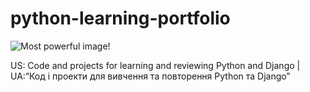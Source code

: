 # python-learning-portfolio

![Most powerful image!](https://th.bing.com/th/id/OIP.ETvlp31MjzGQ59KR96sv_QHaD4?w=321&h=180&c=7&r=0&o=7&dpr=1.3&pid=1.7&rm=3)

US: Code and projects for learning and reviewing Python and Django | UA:“Код і проекти для вивчення та повторення Python та Django”
